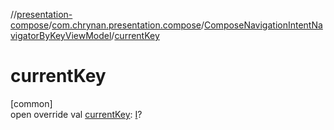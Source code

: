 //[presentation-compose](../../../index.md)/[com.chrynan.presentation.compose](../index.md)/[ComposeNavigationIntentNavigatorByKeyViewModel](index.md)/[currentKey](current-key.md)

# currentKey

[common]\
open override val [currentKey](current-key.md): [I](index.md)?
